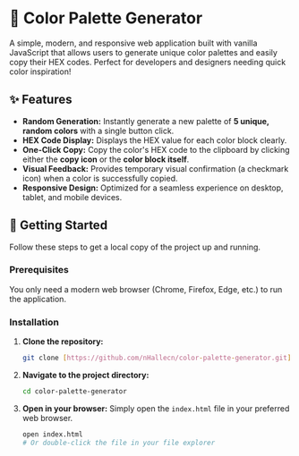 # 🎨 Color Palette Generator

A simple, modern, and responsive web application built with vanilla JavaScript that allows users to generate unique color palettes and easily copy their HEX codes. Perfect for developers and designers needing quick color inspiration!

## ✨ Features

* **Random Generation:** Instantly generate a new palette of **5 unique, random colors** with a single button click.
* **HEX Code Display:** Displays the HEX value for each color block clearly.
* **One-Click Copy:** Copy the color's HEX code to the clipboard by clicking either the **copy icon** or the **color block itself**.
* **Visual Feedback:** Provides temporary visual confirmation (a checkmark icon) when a color is successfully copied.
* **Responsive Design:** Optimized for a seamless experience on desktop, tablet, and mobile devices.

## 🚀 Getting Started

Follow these steps to get a local copy of the project up and running.

### Prerequisites

You only need a modern web browser (Chrome, Firefox, Edge, etc.) to run the application.

### Installation

1.  **Clone the repository:**
    ```bash
    git clone [https://github.com/nHallecn/color-palette-generator.git](https://github.com/nHallecn/color-palette-generator.git)
    ```
2.  **Navigate to the project directory:**
    ```bash
    cd color-palette-generator
    ```
3.  **Open in your browser:**
    Simply open the `index.html` file in your preferred web browser.

    ```bash
    open index.html
    # Or double-click the file in your file explorer
    ```
